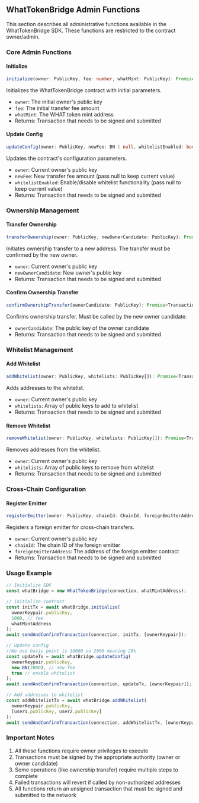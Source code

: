 

## WhatTokenBridge Admin Functions

This section describes all administrative functions available in the WhatTokenBridge SDK. These functions are restricted to the contract owner/admin.

### Core Admin Functions

#### Initialize
```typescript
initialize(owner: PublicKey, fee: number, whatMint: PublicKey): Promise<Transaction>
```

Initializes the WhatTokenBridge contract with initial parameters.
- `owner`: The initial owner's public key
- `fee`: The initial transfer fee amount
- `whatMint`: The WHAT token mint address
- Returns: Transaction that needs to be signed and submitted

#### Update Config
```typescript
updateConfig(owner: PublicKey, newFee: BN | null, whitelistEnabled: boolean | null): Promise<Transaction>
```

Updates the contract's configuration parameters.
- `owner`: Current owner's public key
- `newFee`: New transfer fee amount (pass null to keep current value)
- `whitelistEnabled`: Enable/disable whitelist functionality (pass null to keep current value)
- Returns: Transaction that needs to be signed and submitted

### Ownership Management

#### Transfer Ownership
```typescript
transferOwnership(owner: PublicKey, newOwnerCandidate: PublicKey): Promise<Transaction>
```

Initiates ownership transfer to a new address. The transfer must be confirmed by the new owner.
- `owner`: Current owner's public key
- `newOwnerCandidate`: New owner's public key
- Returns: Transaction that needs to be signed and submitted

#### Confirm Ownership Transfer
```typescript
confirmOwnershipTransfer(ownerCandidate: PublicKey): Promise<Transaction>
```

Confirms ownership transfer. Must be called by the new owner candidate.
- `ownerCandidate`: The public key of the owner candidate
- Returns: Transaction that needs to be signed and submitted

### Whitelist Management

#### Add Whitelist
```typescript
addWhitelist(owner: PublicKey, whitelists: PublicKey[]): Promise<Transaction>
```

Adds addresses to the whitelist.
- `owner`: Current owner's public key
- `whitelists`: Array of public keys to add to whitelist
- Returns: Transaction that needs to be signed and submitted

#### Remove Whitelist
```typescript
removeWhitelist(owner: PublicKey, whitelists: PublicKey[]): Promise<Transaction>
```

Removes addresses from the whitelist.
- `owner`: Current owner's public key
- `whitelists`: Array of public keys to remove from whitelist
- Returns: Transaction that needs to be signed and submitted

### Cross-Chain Configuration

#### Register Emitter
```typescript
registerEmitter(owner: PublicKey, chainId: ChainId, foreignEmitterAddress: Buffer): Promise<Transaction>
```

Registers a foreign emitter for cross-chain transfers.
- `owner`: Current owner's public key
- `chainId`: The chain ID of the foreign emitter
- `foreignEmitterAddress`: The address of the foreign emitter contract
- Returns: Transaction that needs to be signed and submitted

### Usage Example

```typescript
// Initialize SDK
const whatBridge = new WhatTokenBridge(connection, whatMintAddress);

// Initialize contract
const initTx = await whatBridge.initialize(
  ownerKeypair.publicKey,
  1000, // fee
  whatMintAddress
);
await sendAndConfirmTransaction(connection, initTx, [ownerKeypair]);

// Update config
//We use basis point is 10000 so 2000 meaning 20%
const updateTx = await whatBridge.updateConfig(
  ownerKeypair.publicKey,
  new BN(2000), // new fee
  true // enable whitelist
);
await sendAndConfirmTransaction(connection, updateTx, [ownerKeypair]);

// Add addresses to whitelist
const addWhitelistTx = await whatBridge.addWhitelist(
  ownerKeypair.publicKey,
  [user1.publicKey, user2.publicKey]
);
await sendAndConfirmTransaction(connection, addWhitelistTx, [ownerKeypair]);
```

### Important Notes

1. All these functions require owner privileges to execute
2. Transactions must be signed by the appropriate authority (owner or owner candidate)
3. Some operations (like ownership transfer) require multiple steps to complete
4. Failed transactions will revert if called by non-authorized addresses
5. All functions return an unsigned transaction that must be signed and submitted to the network

[anchor book]: https://book.anchor-lang.com/getting_started/installation.html
[wormhole repo]: https://github.com/wormhole-foundation/wormhole/tree/main/solana

[Solana docs]: https://docs.solana.com/

